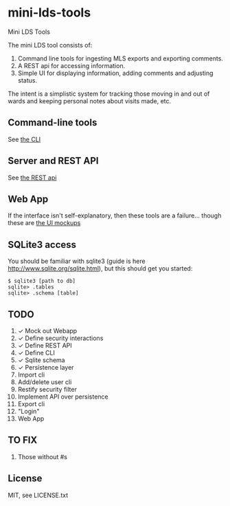 mini-lds-tools
==============

Mini LDS Tools

The mini LDS tool consists of:

1. Command line tools for ingesting MLS exports and exporting comments.
1. A REST api for accessing information.
1. Simple UI for displaying information, adding comments and adjusting status.

The intent is a simplistic system for tracking those moving in and out of wards
and keeping personal notes about visits made, etc.

## Command-line tools

See [the CLI](docs/cli.md)

## Server and REST API

See [the REST api](docs/rest-api.md)

## Web App

If the interface isn't self-explanatory, then these tools are a
failure... though these are [the UI mockups](docs/ui-mockup.md)

## SQLite3 access

You should be familiar with sqlite3 (guide is here
http://www.sqlite.org/sqlite.html), but this should get you started:

    $ sqlite3 [path to db]
    sqlite> .tables
    sqlite> .schema [table]

## TODO

1. ✓ Mock out Webapp
1. ✓ Define security interactions
1. ✓ Define REST API
1. ✓ Define CLI
1. ✓ Sqlite schema
1. ✓ Persistence layer
1. Import cli
1. Add/delete user cli
1. Restify security filter
1. Implement API over persistence
1. Export cli
1. "Login"
1. Web App

## TO FIX

1. Those without #s

## License

MIT, see LICENSE.txt

